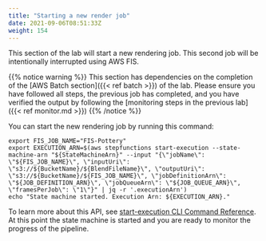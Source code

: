 ```yaml
---
title: "Starting a new render job"
date: 2021-09-06T08:51:33Z
weight: 154
---
```


This section of the lab will start a new rendering job. This second job will be intentionally interrupted using AWS FIS.

{{% notice warning %}}
This section has dependencies on the completion of the [AWS Batch section]({{< ref batch >}}) of the lab.  Please ensure you have followed all steps, the previous job has completed, and you have verified the output by following the [monitoring steps in the previous lab]({{< ref monitor.md >}})
{{% /notice %}}

You can start the new rendering job by running this command:

```
export FIS_JOB_NAME="FIS-Pottery"
export EXECUTION_ARN=$(aws stepfunctions start-execution --state-machine-arn "${StateMachineArn}" --input "{\"jobName\": \"${FIS_JOB_NAME}\", \"inputUri\": \"s3://${BucketName}/${BlendFileName}\", \"outputUri\": \"s3://${BucketName}/${FIS_JOB_NAME}\", \"jobDefinitionArn\": \"${JOB_DEFINITION_ARN}\", \"jobQueueArn\": \"${JOB_QUEUE_ARN}\", \"framesPerJob\": \"1\"}" | jq -r '.executionArn')
echo "State machine started. Execution Arn: ${EXECUTION_ARN}."
```

To learn more about this API, see [start-execution CLI Command Reference](https://docs.aws.amazon.com/cli/latest/reference/stepfunctions/start-execution.html). At this point the state machine is started and you are ready to monitor the progress of the pipeline.